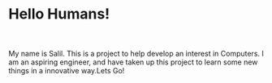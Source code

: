 # Hello Humans!                                                

My name is Salil. This is a project to help develop an interest in Computers. I am an aspiring engineer, and have taken up this project to learn some new things in a innovative way.Lets Go!
